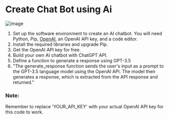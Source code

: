 # Create Chat Bot using Ai
![image](https://github.com/AmiraQadry/Create-Chat-Bot-using-Ai/assets/106974489/df3c0f44-1a4c-497a-8143-5512eecef0ff)

1. Set up the software environment to create an AI chatbot. You will need Python, Pip, [OpenAI](https://openai.com/), an OpenAI API key, and a code editor.
2. Install the required libraries and upgrade Pip.
3. Get the OpenAI API key for free.
4. Build your own AI chatbot with ChatGPT API.
5. Define a function to generate a response using GPT-3.5
6. "The generate_response function sends the user's input as a prompt to the GPT-3.5 language model using the OpenAI API. The model then generates a response, which is extracted from the API response and returned."

### Note:
Remember to replace 'YOUR_API_KEY' with your actual OpenAI API key for this code to work.
